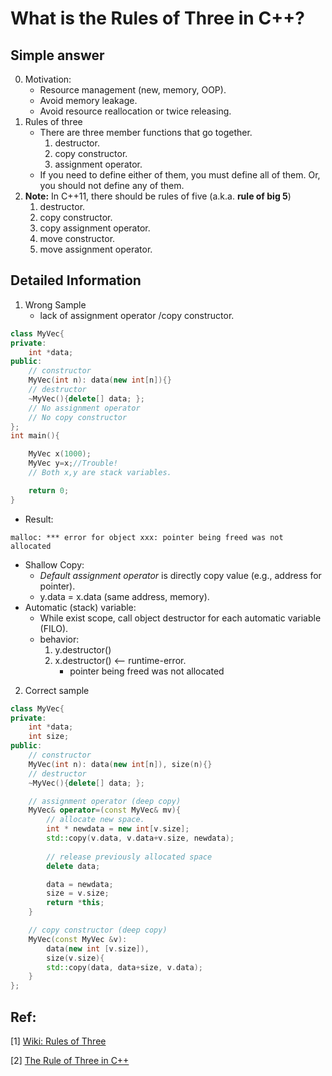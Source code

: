 # What is the Rules of Three in C++?

## Simple answer
0. Motivation:
    - Resource management (new, memory, OOP).
    - Avoid memory leakage.
    - Avoid resource reallocation or twice releasing.
1. Rules of three
    - There are three member functions that go together.
        1. destructor.
        2. copy constructor.
        3. assignment operator.
    - If you need to define either of them, you must define all of them. Or, you should not define any of them.
2. **Note:** In C++11, there should be rules of five (a.k.a. **rule of big 5**)
    1. destructor.
    2. copy constructor.
    3. copy assignment operator.
    4. move constructor.
    5. move assignment operator.

## Detailed Information
1. Wrong Sample 
    - lack of assignment operator /copy constructor.
~~~c++
class MyVec{
private:
    int *data;
public:
    // constructor
    MyVec(int n): data(new int[n]){}
    // destructor
    ~MyVec(){delete[] data; };
    // No assignment operator
    // No copy constructor
};
int main(){

    MyVec x(1000);
    MyVec y=x;//Trouble!
    // Both x,y are stack variables.

    return 0;
}
~~~
- Result:
~~~
malloc: *** error for object xxx: pointer being freed was not allocated
~~~
- Shallow Copy:
    - *Default assignment operator* is directly copy value (e.g., address for pointer).
    - y.data = x.data (same address, memory).
- Automatic (stack) variable:
    - While exist scope, call object destructor for each automatic variable (FILO).
    - behavior:
        1. y.destructor()
        2. x.destructor() <-- runtime-error.
            - pointer being freed was not allocated

2. Correct sample
~~~c++
class MyVec{
private:
    int *data;
    int size;
public:    
    // constructor
    MyVec(int n): data(new int[n]), size(n){}
    // destructor
    ~MyVec(){delete[] data; };

    // assignment operator (deep copy)
    MyVec& operator=(const MyVec& mv){
        // allocate new space.
        int * newdata = new int[v.size];
        std::copy(v.data, v.data+v.size, newdata);
        
        // release previously allocated space
        delete data;

        data = newdata;
        size = v.size;
        return *this;
    }

    // copy constructor (deep copy)
    MyVec(const MyVec &v):
        data(new int [v.size]),
        size(v.size){
        std::copy(data, data+size, v.data);
    }
};
~~~

## Ref:
[1] [Wiki: Rules of Three](https://en.wikipedia.org/wiki/Rule_of_three_(C%2B%2B_programming))

[2] [The Rule of Three in C++](https://srhuang.github.io/c++/2019/11/11/cplusplus-002.html)